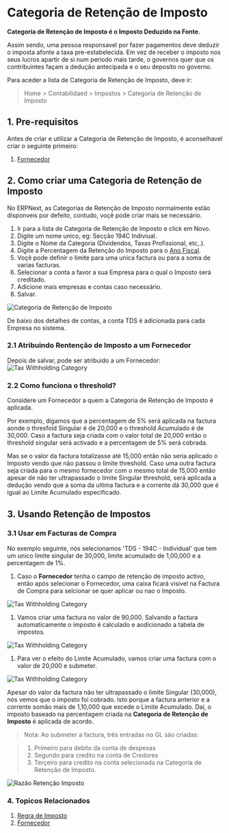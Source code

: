 <!-- add-breadcrumbs -->
# Categoria de Retenção de Imposto

**Categoria de Retenção de Imposto é o Imposto Deduzido na Fonte.**

Assim sendo, uma pessoa responsavel por fazer pagamentos deve deduzir o imposta afonte a taxa pre-estabelecida. Em vez de receber o imposto nos seus lucros apartir de si num periodo mais tarde, o governos quer que os contribuintes façam a dedução antecipada e o seu deposito no governo.

Para aceder a lista de Categoria de Retenção de Imposto, deve ir:
> Home > Contabilidaed > Impostos > Categoria de Retenção de Imposto

## 1. Pre-requisitos
Antes de criar e utilizar a Categoria de Retenção de Imposto, é aconselhavel criar o seguinte primeiro:
1. [Fornecedor](/docs/user/manual/pt/comprar/fornecedor)

## 2. Como criar uma Categoria de Retenção de Imposto
No ERPNext, as Categorias de Retenção de Imposto normalmente estão disponveis por defeito, contudo, voçê pode criar mais se necessário.

1. Ir para a lista de Categoria de Retenção de Imposto e click em Novo.
1. Digite um nome unico, eg: Secção 194C Indiviual.
1. Digite o Nome da Categoria (Dividendos, Taxas Profissional, etc,.).
1. Digite a Percentagem da Retenção do Imposto para o [Ano Fiscal](/docs/user/manual/pt/contabilidade/ano-fiscal).
1. Voçê pode definir o limite para uma unica factura ou para a soma de varias facturas.
1. Selecionar a conta a favor a sua Empresa para o qual o Imposto será creditado.
1. Adicione mais empresas e contas caso necessário.
1. Salvar.

 ![Categoria de Retenção de Imposto](/docs/assets/img/accounts/tax-withholding-category.png)

De baixo dos detalhes de contas, a conta TDS é adicionada para cada Empresa no sistema.

### 2.1 Atribuindo Rentenção de Imposto a um Fornecedor

Depois de salvar, pode ser atribuido a um Fornecedor:
<img class="screenshot" alt="Tax Withholding Category" src="{{docs_base_url}}/assets/img/accounts/tax-withholding-category-1.png">

### 2.2 Como funciona o threshold?
Considere um Fornecedor a quem a Categoria de Retenção de Imposto é aplicada.

Por exemplo, digamos que a percentagem de 5% será aplicada na factura aonde o thresfold Singular é de 20,000 e o threshold Acumulado é de 30,000. Caso a factura seja criada com o valor total de 20,000 então o threshold singular será activado e a percentagem de 5% será cobrada.

Mas se o valor da factura totalizasse até 15,000 então não seria aplicado o Imposto vendo que não passou o limite threshold. Caso uma outra factura seja criada para o mesmo fornecedor com o mesmo total de 15,000 então apesar de não ter ultrapassado o limite Singular threshold, será aplicada a dedução vendo que a soma da ultima factura e a corrente dá 30,000 que é igual ao Limite Acumulado especificado.

## 3. Usando Retenção de Impostos
### 3.1 Usar em Facturas de Compra
No exemplo seguinte, nós selecionamos 'TDS - 194C - Individual' que tem um unico limite singular de 30,000, limite acumulado de 1,00,000 e a percentagem de 1%.

1. Caso o **Fornecedor** tenha o campo de retenção de imposto activo, então após selecionar o Fornecedor, uma caixa ficará visivel na Factura de Compra para selcionar se quer aplicar ou nao o Imposto.

 <img class="screenshot" alt="Tax Withholding Category" src="{{docs_base_url}}/assets/img/accounts/tax-withholding-category-2.png">

1. Vamos criar uma factura no valor de 90,000. Salvando a factura automaticamente o imposto é calculado e aodicionado a tabela de impostos.

 <img class="screenshot" alt="Tax Withholding Category" src="{{docs_base_url}}/assets/img/accounts/tax-withholding-category-6.png">

1. Para ver o efeito do Limite Acumulado, vamos criar uma factura com o valor de 20,000 e submeter. 

 <img class="screenshot" alt="Tax Withholding Category" src="{{docs_base_url}}/assets/img/accounts/tax-withholding-category-8.png">

 Apesar do valor da factura não ter ultrapassado o limite Singular (30,000), nós vemos que o imposto foi cobrado. Isto porque a factura anterior e a corrente somão mais de 1,10,000 que excede o Limite Acumulado. Daí, o imposto baseado na percentagem criada na  **Categoria de Retenção de Imposto** é aplicada de acordo.

> Nota: Ao submeter a factura, três entradas no GL são criadas:

>1. Primeiro para debito da conta de despesas
>1. Segundo para credito na conta de Credores
>1. Terçeiro para credito na conta selecionada na Categoria de Retenção de Imposto.

![Razão Retenção Imposto](/docs/assets/img/accounts/tax-withholding-ledger.png)

### 4. Topicos Relacionados
1. [Regra de Imposto](/docs/user/manual/pt/contabilidade/regra-imposto)
1. [Fornecedor](/docs/user/manual/pt/comprar/fornecedor)